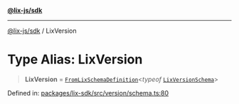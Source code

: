 [**@lix-js/sdk**](../README.md)

***

[@lix-js/sdk](../README.md) / LixVersion

# Type Alias: LixVersion

> **LixVersion** = [`FromLixSchemaDefinition`](FromLixSchemaDefinition.md)\<*typeof* [`LixVersionSchema`](../variables/LixVersionSchema.md)\>

Defined in: [packages/lix-sdk/src/version/schema.ts:80](https://github.com/opral/monorepo/blob/fb8153a2c5d4710eaaabf056fe653be88060a185/packages/lix-sdk/src/version/schema.ts#L80)

